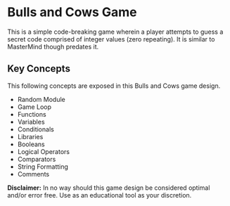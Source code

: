 # Bulls and Cows Game
This is a simple code-breaking game wherein a player attempts to guess a secret code comprised of integer values (zero repeating). It is similar to MasterMind though predates it.

## Key Concepts
This following concepts are exposed in this Bulls and Cows game design.
- Random Module
- Game Loop
- Functions
- Variables
- Conditionals
- Libraries
- Booleans
- Logical Operators
- Comparators
- String Formatting
- Comments

**Disclaimer:** In no way should this game design be considered optimal and/or error free. Use as an educational tool as your discretion.